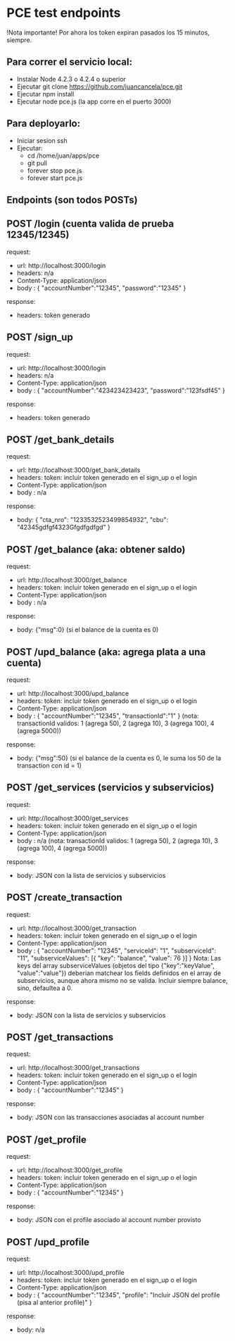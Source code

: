 # PCE test endpoints

!Nota importante! Por ahora los token expiran pasados los 15 minutos, siempre.

## Para correr el servicio local:

 - Instalar Node 4.2.3 o 4.2.4 o superior
 - Ejecutar git clone https://github.com/juancancela/pce.git
 - Ejecutar npm install
 - Ejecutar node pce.js  (la app corre en el puerto 3000)


## Para deployarlo:

  - Iniciar sesion ssh
  - Ejecutar:
    * cd /home/juan/apps/pce
    * git pull
    * forever stop pce.js
    * forever start pce.js

## Endpoints (son todos POSTs)
 
## POST /login  (cuenta valida de prueba 12345/12345)

  request:
  *   url: http://localhost:3000/login
  *   headers: n/a
  *   Content-Type: application/json
  *   body : {
      "accountNumber":"12345",
      "password":"12345"
    }

  response:
  * headers: token generado


## POST /sign_up
  
  request:
  *   url: http://localhost:3000/login
  *   headers: n/a
  *   Content-Type: application/json
  *   body : {
      "accountNumber":"423423423423",
      "password":"123fsdf45"
    }

  response:
  *   headers: token generado



## POST /get_bank_details

request:
* url: http://localhost:3000/get_bank_details
* headers: token: incluir token generado en el sign_up o el login
* Content-Type: application/json
* body : n/a

response:
* body: {
    "cta_nro": "1233532523499854932",
    "cbu": "42345gdfgf4323Gfgdfgdfgd"
  }


## POST /get_balance (aka: obtener saldo)

  request:
  *  url: http://localhost:3000/get_balance
  *  headers: token: incluir token generado en el sign_up o el login
  *  Content-Type: application/json
  *  body : n/a

  response:
  *  body: {"msg":0} (si el balance de la cuenta es 0)



## POST /upd_balance (aka: agrega plata a una cuenta)
  
  request:
  *  url: http://localhost:3000/upd_balance
  *  headers: token: incluir token generado en el sign_up o el login
  *  Content-Type: application/json
  *  body : {
     "accountNumber":"12345",
     "transactionId":"1"
   }
     (nota: transactionId validos: 1 (agrega 50), 2 (agrega 10), 3 (agrega 100), 4 (agrega 5000))

  response:
  *  body: {"msg":50} (si el balance de la cuenta es 0, le suma los 50 de la transaction con id = 1)


## POST /get_services (servicios y subservicios)

  request:
  *  url: http://localhost:3000/get_services
  *  headers: token: incluir token generado en el sign_up o el login
  *  Content-Type: application/json
  *  body : n/a
     (nota: transactionId validos: 1 (agrega 50), 2 (agrega 10), 3 (agrega 100), 4 (agrega 5000))

  response:
  *  body: JSON con la lista de servicios y subservicios


## POST /create_transaction

  request:
  *  url: http://localhost:3000/get_transaction
  *  headers: token: incluir token generado en el sign_up o el login
  *  Content-Type: application/json
  *  body : {
	  "accountNumber": "12345",
	  "serviceId": "1",
	  "subserviceId": "11",
	  "subserviceValues": [{
		  "key": "balance",
		  "value": 76
	  }]
     }
     Nota: Las keys del array subserviceValues (objetos del tipo {"key":"keyValue", "value":"value"}) deberian matchear los fields definidos en el array de subservicios, aunque ahora mismo no se valida. Incluir siempre balance, sino, defaultea a 0.

  response:
  *  body: JSON con la lista de servicios y subservicios
  
 
## POST /get_transactions

  request:
  *  url: http://localhost:3000/get_transactions
  *  headers: token: incluir token generado en el sign_up o el login
  *  Content-Type: application/json
  *  body : {
       "accountNumber":"12345"
     }

  response:
  *  body: JSON con las transacciones asociadas al account number
  

## POST /get_profile

  request:
  *  url: http://localhost:3000/get_profile
  *  headers: token: incluir token generado en el sign_up o el login
  *  Content-Type: application/json
  *  body : {
       "accountNumber":"12345"
     }

  response:
  *  body: JSON con el profile asociado al account number provisto
    
  
## POST /upd_profile

  request:
  *  url: http://localhost:3000/upd_profile
  *  headers: token: incluir token generado en el sign_up o el login
  *  Content-Type: application/json
  *  body : {
       "accountNumber":"12345",
       "profile": "Incluir JSON del profile (pisa al anterior profile)"
     }

  response:
  *  body: n/a
    
